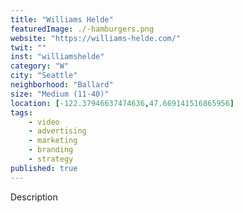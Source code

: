 ```yaml
---
title: "Williams Helde"
featuredImage: ./-hamburgers.png
website: "https://williams-helde.com/"
twit: ""
inst: "williamshelde"
category: "W"
city: "Seattle"
neighborhood: "Ballard"
size: "Medium (11-40)"
location: [-122.37946637474636,47.669141516865956]
tags:
    - video
    - advertising
    - marketing
    - branding
    - strategy
published: true
---
```


Description
